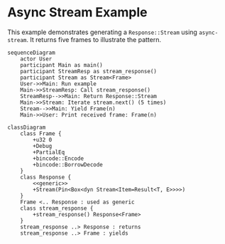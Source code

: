 # Async Stream Example

This example demonstrates generating a `Response::Stream` using `async-stream`.
It returns five frames to illustrate the pattern.

```mermaid
sequenceDiagram
    actor User
    participant Main as main()
    participant StreamResp as stream_response()
    participant Stream as Stream<Frame>
    User->>Main: Run example
    Main->>StreamResp: Call stream_response()
    StreamResp-->>Main: Return Response::Stream
    Main->>Stream: Iterate stream.next() (5 times)
    Stream-->>Main: Yield Frame(n)
    Main->>User: Print received frame: Frame(n)
```

```mermaid
classDiagram
    class Frame {
        +u32 0
        +Debug
        +PartialEq
        +bincode::Encode
        +bincode::BorrowDecode
    }
    class Response {
        <<generic>>
        +Stream(Pin<Box<dyn Stream<Item=Result<T, E>>>>)
    }
    Frame <.. Response : used as generic
    class stream_response {
        +stream_response() Response<Frame>
    }
    stream_response ..> Response : returns
    stream_response ..> Frame : yields
```
